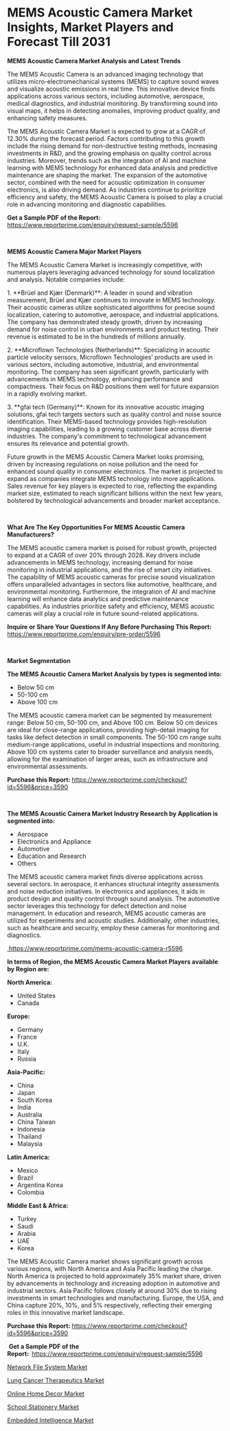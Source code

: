 <p><h1>MEMS Acoustic Camera Market Insights, Market Players and Forecast Till 2031</h1></p><p><strong>MEMS Acoustic Camera Market Analysis and Latest Trends</strong></p>
<p><p>The MEMS Acoustic Camera is an advanced imaging technology that utilizes micro-electromechanical systems (MEMS) to capture sound waves and visualize acoustic emissions in real time. This innovative device finds applications across various sectors, including automotive, aerospace, medical diagnostics, and industrial monitoring. By transforming sound into visual maps, it helps in detecting anomalies, improving product quality, and enhancing safety measures.</p><p>The MEMS Acoustic Camera Market is expected to grow at a CAGR of 12.30% during the forecast period. Factors contributing to this growth include the rising demand for non-destructive testing methods, increasing investments in R&D, and the growing emphasis on quality control across industries. Moreover, trends such as the integration of AI and machine learning with MEMS technology for enhanced data analysis and predictive maintenance are shaping the market. The expansion of the automotive sector, combined with the need for acoustic optimization in consumer electronics, is also driving demand. As industries continue to prioritize efficiency and safety, the MEMS Acoustic Camera is poised to play a crucial role in advancing monitoring and diagnostic capabilities.</p></p>
<p><strong>Get a Sample PDF of the Report:&nbsp;</strong> <a href="https://www.reportprime.com/enquiry/request-sample/5596">https://www.reportprime.com/enquiry/request-sample/5596</a></p>
<p>&nbsp;</p>
<p><strong>MEMS Acoustic Camera Major Market Players</strong></p>
<p><p>The MEMS Acoustic Camera Market is increasingly competitive, with numerous players leveraging advanced technology for sound localization and analysis. Notable companies include:</p><p>1. **Brüel and Kjær (Denmark)**: A leader in sound and vibration measurement, Brüel and Kjær continues to innovate in MEMS technology. Their acoustic cameras utilize sophisticated algorithms for precise sound localization, catering to automotive, aerospace, and industrial applications. The company has demonstrated steady growth, driven by increasing demand for noise control in urban environments and product testing. Their revenue is estimated to be in the hundreds of millions annually.</p><p>2. **Microflown Technologies (Netherlands)**: Specializing in acoustic particle velocity sensors, Microflown Technologies’ products are used in various sectors, including automotive, industrial, and environmental monitoring. The company has seen significant growth, particularly with advancements in MEMS technology, enhancing performance and compactness. Their focus on R&D positions them well for future expansion in a rapidly evolving market.</p><p>3. **gfai tech (Germany)**: Known for its innovative acoustic imaging solutions, gfai tech targets sectors such as quality control and noise source identification. Their MEMS-based technology provides high-resolution imaging capabilities, leading to a growing customer base across diverse industries. The company's commitment to technological advancement ensures its relevance and potential growth.</p><p>Future growth in the MEMS Acoustic Camera Market looks promising, driven by increasing regulations on noise pollution and the need for enhanced sound quality in consumer electronics. The market is projected to expand as companies integrate MEMS technology into more applications. Sales revenue for key players is expected to rise, reflecting the expanding market size, estimated to reach significant billions within the next few years, bolstered by technological advancements and broader market acceptance.</p></p>
<p>&nbsp;</p>
<p><strong>What Are The Key Opportunities For MEMS Acoustic Camera Manufacturers?</strong></p>
<p><p>The MEMS acoustic camera market is poised for robust growth, projected to expand at a CAGR of over 20% through 2028. Key drivers include advancements in MEMS technology, increasing demand for noise monitoring in industrial applications, and the rise of smart city initiatives. The capability of MEMS acoustic cameras for precise sound visualization offers unparalleled advantages in sectors like automotive, healthcare, and environmental monitoring. Furthermore, the integration of AI and machine learning will enhance data analytics and predictive maintenance capabilities. As industries prioritize safety and efficiency, MEMS acoustic cameras will play a crucial role in future sound-related applications.</p></p>
<p><strong>Inquire or Share Your Questions If Any Before Purchasing This Report:</strong> <a href="https://www.reportprime.com/enquiry/pre-order/5596">https://www.reportprime.com/enquiry/pre-order/5596</a></p>
<p>&nbsp;</p>
<p><strong>Market Segmentation</strong></p>
<p><strong>The MEMS Acoustic Camera Market Analysis by types is segmented into:</strong></p>
<p><ul><li>Below 50 cm</li><li>50-100 cm</li><li>Above 100 cm</li></ul></p>
<p><p>The MEMS acoustic camera market can be segmented by measurement range: Below 50 cm, 50-100 cm, and Above 100 cm. Below 50 cm devices are ideal for close-range applications, providing high-detail imaging for tasks like defect detection in small components. The 50-100 cm range suits medium-range applications, useful in industrial inspections and monitoring. Above 100 cm systems cater to broader surveillance and analysis needs, allowing for the examination of larger areas, such as infrastructure and environmental assessments.</p></p>
<p><strong>Purchase this Report:&nbsp;</strong><a href="https://www.reportprime.com/checkout?id=5596&price=3590">https://www.reportprime.com/checkout?id=5596&price=3590</a></p>
<p>&nbsp;</p>
<p><strong>The MEMS Acoustic Camera Market Industry Research by Application is segmented into:</strong></p>
<p><ul><li>Aerospace</li><li>Electronics and Appliance</li><li>Automotive</li><li>Education and Research</li><li>Others</li></ul></p>
<p><p>The MEMS acoustic camera market finds diverse applications across several sectors. In aerospace, it enhances structural integrity assessments and noise reduction initiatives. In electronics and appliances, it aids in product design and quality control through sound analysis. The automotive sector leverages this technology for defect detection and noise management. In education and research, MEMS acoustic cameras are utilized for experiments and acoustic studies. Additionally, other industries, such as healthcare and security, employ these cameras for monitoring and diagnostics.</p></p>
<p><a href="https://www.reportprime.com/mems-acoustic-camera-r5596">&nbsp;https://www.reportprime.com/mems-acoustic-camera-r5596</a></p>
<p><strong>In terms of Region, the MEMS Acoustic Camera Market Players available by Region are:</strong></p>
<p>
    <p> <strong> North America: </strong>
        <ul>
            <li>United States</li>
            <li>Canada</li>
        </ul>
        </p> 
    <p> <strong> Europe: </strong>
        <ul>
            <li>Germany</li>
            <li>France</li>
            <li>U.K.</li>
            <li>Italy</li>
            <li>Russia</li>
        </ul>
        </p> 
    <p> <strong> Asia-Pacific: </strong>
        <ul>
            <li>China</li>
            <li>Japan</li>
            <li>South Korea</li>
            <li>India</li>
            <li>Australia</li>
            <li>China Taiwan</li>
            <li>Indonesia</li>
            <li>Thailand</li>
            <li>Malaysia</li>
        </ul>
        </p> 
    <p> <strong> Latin America: </strong>
        <ul>
            <li>Mexico</li>
            <li>Brazil</li>
            <li>Argentina Korea</li>
            <li>Colombia</li>
        </ul>
        </p> 
    <p> <strong> Middle East & Africa: </strong>
        <ul>
            <li>Turkey</li>
            <li>Saudi</li>
            <li>Arabia</li>
            <li>UAE</li>
            <li>Korea</li>
        </ul>
    </p>
    </p>
<p><p>The MEMS Acoustic Camera market shows significant growth across various regions, with North America and Asia Pacific leading the charge. North America is projected to hold approximately 35% market share, driven by advancements in technology and increasing adoption in automotive and industrial sectors. Asia Pacific follows closely at around 30% due to rising investments in smart technologies and manufacturing. Europe, the USA, and China capture 20%, 10%, and 5% respectively, reflecting their emerging roles in this innovative market landscape.</p></p>
<p><strong>Purchase this Report: </strong><a href="https://www.reportprime.com/checkout?id=5596&price=3590">https://www.reportprime.com/checkout?id=5596&price=3590</a></p>
<p>&nbsp;<strong>Get a Sample PDF of the Report:&nbsp;&nbsp;</strong><a href="https://www.reportprime.com/enquiry/request-sample/5596">https://www.reportprime.com/enquiry/request-sample/5596</a></p>
<p><strong></strong></p>
<p><p><a href="https://www.linkedin.com/pulse/analyzing-network-file-system-market-dynamics-growth-drivers-caxkc?trackingId=mvKzkM0iShaCuZ9JGqdSYg%3D%3D">Network File System Market</a></p><p><a href="https://www.linkedin.com/pulse/future-innovation-global-lung-cancer-therapeutics-market-vje0c?trackingId=Inj3Tw2eTd2gY1Axv4J%2FEQ%3D%3D">Lung Cancer Therapeutics Market</a></p><p><a href="https://issuu.com/reportprime-2/docs/online-home-decor-market-size-2030._ada64ace4cc78e">Online Home Decor Market</a></p><p><a href="https://issuu.com/reportprime-2/docs/school-stationery-market-size-2030._54ccdb670bed3e">School Stationery Market</a></p><p><a href="https://www.linkedin.com/pulse/market-leaders-laggards-global-embedded-intelligence-trends-nfb9c?trackingId=9bUXgt16TruWQCpC%2Foh1eg%3D%3D">Embedded Intelligence Market</a></p></p>